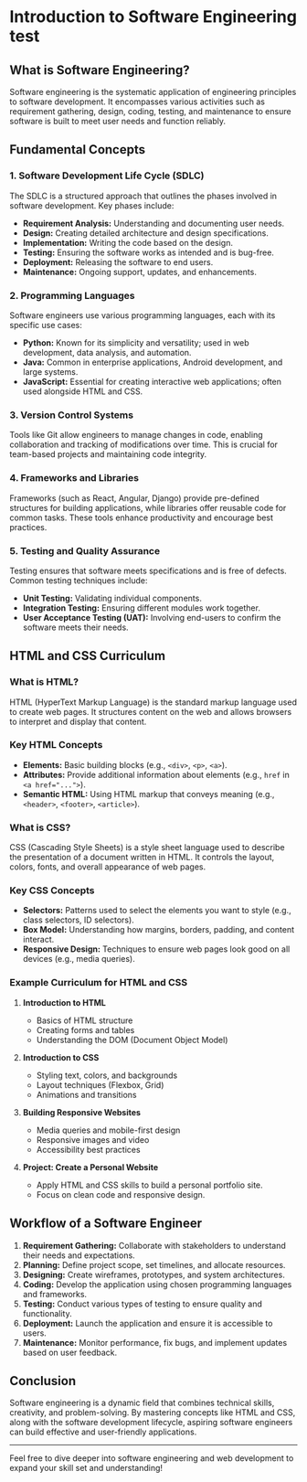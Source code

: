 # Introduction to Software Engineering test

## What is Software Engineering?
Software engineering is the systematic application of engineering principles to software development. It encompasses various activities such as requirement gathering, design, coding, testing, and maintenance to ensure software is built to meet user needs and function reliably.

## Fundamental Concepts

### 1. **Software Development Life Cycle (SDLC)**
The SDLC is a structured approach that outlines the phases involved in software development. Key phases include:
- **Requirement Analysis:** Understanding and documenting user needs.
- **Design:** Creating detailed architecture and design specifications.
- **Implementation:** Writing the code based on the design.
- **Testing:** Ensuring the software works as intended and is bug-free.
- **Deployment:** Releasing the software to end users.
- **Maintenance:** Ongoing support, updates, and enhancements.

### 2. **Programming Languages**
Software engineers use various programming languages, each with its specific use cases:
- **Python:** Known for its simplicity and versatility; used in web development, data analysis, and automation.
- **Java:** Common in enterprise applications, Android development, and large systems.
- **JavaScript:** Essential for creating interactive web applications; often used alongside HTML and CSS.

### 3. **Version Control Systems**
Tools like Git allow engineers to manage changes in code, enabling collaboration and tracking of modifications over time. This is crucial for team-based projects and maintaining code integrity.

### 4. **Frameworks and Libraries**
Frameworks (such as React, Angular, Django) provide pre-defined structures for building applications, while libraries offer reusable code for common tasks. These tools enhance productivity and encourage best practices.

### 5. **Testing and Quality Assurance**
Testing ensures that software meets specifications and is free of defects. Common testing techniques include:
- **Unit Testing:** Validating individual components.
- **Integration Testing:** Ensuring different modules work together.
- **User Acceptance Testing (UAT):** Involving end-users to confirm the software meets their needs.

## HTML and CSS Curriculum

### What is HTML?
HTML (HyperText Markup Language) is the standard markup language used to create web pages. It structures content on the web and allows browsers to interpret and display that content.

### Key HTML Concepts
- **Elements:** Basic building blocks (e.g., `<div>`, `<p>`, `<a>`).
- **Attributes:** Provide additional information about elements (e.g., `href` in `<a href="...">`).
- **Semantic HTML:** Using HTML markup that conveys meaning (e.g., `<header>`, `<footer>`, `<article>`).

### What is CSS?
CSS (Cascading Style Sheets) is a style sheet language used to describe the presentation of a document written in HTML. It controls the layout, colors, fonts, and overall appearance of web pages.

### Key CSS Concepts
- **Selectors:** Patterns used to select the elements you want to style (e.g., class selectors, ID selectors).
- **Box Model:** Understanding how margins, borders, padding, and content interact.
- **Responsive Design:** Techniques to ensure web pages look good on all devices (e.g., media queries).

### Example Curriculum for HTML and CSS
1. **Introduction to HTML**
   - Basics of HTML structure
   - Creating forms and tables
   - Understanding the DOM (Document Object Model)

2. **Introduction to CSS**
   - Styling text, colors, and backgrounds
   - Layout techniques (Flexbox, Grid)
   - Animations and transitions

3. **Building Responsive Websites**
   - Media queries and mobile-first design
   - Responsive images and video
   - Accessibility best practices

4. **Project: Create a Personal Website**
   - Apply HTML and CSS skills to build a personal portfolio site.
   - Focus on clean code and responsive design.

## Workflow of a Software Engineer

1. **Requirement Gathering:** Collaborate with stakeholders to understand their needs and expectations.
2. **Planning:** Define project scope, set timelines, and allocate resources.
3. **Designing:** Create wireframes, prototypes, and system architectures.
4. **Coding:** Develop the application using chosen programming languages and frameworks.
5. **Testing:** Conduct various types of testing to ensure quality and functionality.
6. **Deployment:** Launch the application and ensure it is accessible to users.
7. **Maintenance:** Monitor performance, fix bugs, and implement updates based on user feedback.

## Conclusion
Software engineering is a dynamic field that combines technical skills, creativity, and problem-solving. By mastering concepts like HTML and CSS, along with the software development lifecycle, aspiring software engineers can build effective and user-friendly applications.

---

Feel free to dive deeper into software engineering and web development to expand your skill set and understanding!

